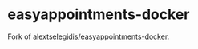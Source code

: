 # easyappointments-docker

Fork of [alextselegidis/easyappointments-docker](https://github.com/alextselegidis/easyappointments-docker).

